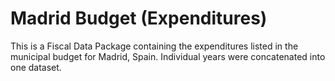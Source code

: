# Madrid Budget (Expenditures)

This is a Fiscal Data Package containing the expenditures listed in
the municipal budget for Madrid, Spain.  Individual years were
concatenated into one dataset.
